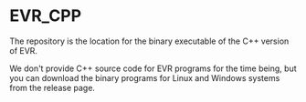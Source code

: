 # EVR_CPP
The repository is the location for the binary executable of the C++ version of EVR.

We don't provide C++ source code for EVR programs for the time being, but you can download the binary programs for Linux and Windows systems from the release page.
